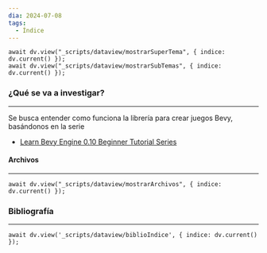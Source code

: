 ```yaml
---
dia: 2024-07-08
tags:
  - Índice
---
```

```dataviewjs
await dv.view("_scripts/dataview/mostrarSuperTema", { indice: dv.current() });
await dv.view("_scripts/dataview/mostrarSubTemas", { indice: dv.current() });
```
### ¿Qué se va a investigar?
---
Se busca entender como funciona la librería para crear juegos Bevy, basándonos en la serie
* [Learn Bevy Engine 0.10 Beginner Tutorial Series](https://youtube.com/playlist?list=PLVnntJRoP85JHGX7rGDu6LaF3fmDDbqyd&si=3uS8QaMgCM2ZuR5L)


#### Archivos
---
```dataviewjs
await dv.view("_scripts/dataview/mostrarArchivos", { indice: dv.current() });
```


### Bibliografía
---
```dataviewjs
await dv.view('_scripts/dataview/biblioIndice', { indice: dv.current() });
```